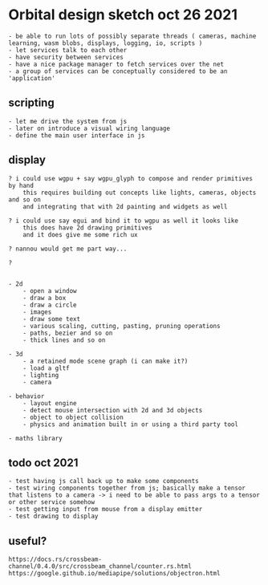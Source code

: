 

# Orbital design sketch oct 26 2021

	- be able to run lots of possibly separate threads ( cameras, machine learning, wasm blobs, displays, logging, io, scripts )
	- let services talk to each other
	- have security between services
	- have a nice package manager to fetch services over the net
	- a group of services can be conceptually considered to be an 'application'

## scripting

	- let me drive the system from js
	- later on introduce a visual wiring language
	- define the main user interface in js

## display

	? i could use wgpu + say wgpu_glyph to compose and render primitives by hand
        this requires building out concepts like lights, cameras, objects and so on
        and integrating that with 2d painting and widgets as well

    ? i could use say egui and bind it to wgpu as well it looks like
        this does have 2d drawing primitives
        and it does give me some rich ux

    ? nannou would get me part way...

    ? 


    - 2d
    	- open a window
        - draw a box
        - draw a circle
        - images
        - draw some text
        - various scaling, cutting, pasting, pruning operations
        - paths, bezier and so on
        - thick lines and so on

    - 3d
    	- a retained mode scene graph (i can make it?)
        - load a gltf
        - lighting
        - camera

    - behavior
        - layout engine
        - detect mouse intersection with 2d and 3d objects
        - object to object collision
        - physics and animation built in or using a third party tool

    - maths library


## todo oct 2021

	- test having js call back up to make some components
	- test wiring components together from js; basically make a tensor that listens to a camera -> i need to be able to pass args to a tensor or other service somehow
	- test getting input from mouse from a display emitter
	- test drawing to display

## useful?
	https://docs.rs/crossbeam-channel/0.4.0/src/crossbeam_channel/counter.rs.html
	https://google.github.io/mediapipe/solutions/objectron.html


